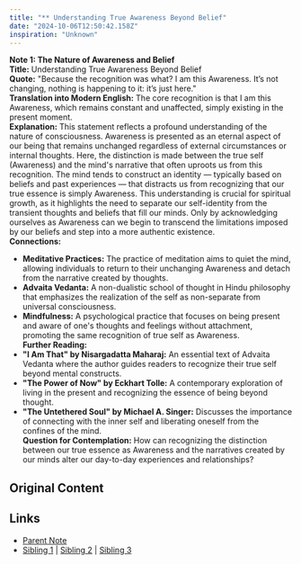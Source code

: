 ```yaml
---
title: "** Understanding True Awareness Beyond Belief"
date: "2024-10-06T12:50:42.158Z"
inspiration: "Unknown"
---
```


  
**Note 1: The Nature of Awareness and Belief**  
**Title:** Understanding True Awareness Beyond Belief  
**Quote:** "Because the recognition was what? I am this Awareness. It’s not changing, nothing is happening to it: it’s just here."  
**Translation into Modern English:** The core recognition is that I am this Awareness, which remains constant and unaffected, simply existing in the present moment.  
**Explanation:** This statement reflects a profound understanding of the nature of consciousness. Awareness is presented as an eternal aspect of our being that remains unchanged regardless of external circumstances or internal thoughts. Here, the distinction is made between the true self (Awareness) and the mind's narrative that often uproots us from this recognition. The mind tends to construct an identity — typically based on beliefs and past experiences — that distracts us from recognizing that our true essence is simply Awareness. This understanding is crucial for spiritual growth, as it highlights the need to separate our self-identity from the transient thoughts and beliefs that fill our minds. Only by acknowledging ourselves as Awareness can we begin to transcend the limitations imposed by our beliefs and step into a more authentic existence.  
**Connections:**  
- **Meditative Practices:** The practice of meditation aims to quiet the mind, allowing individuals to return to their unchanging Awareness and detach from the narrative created by thoughts.  
- **Advaita Vedanta:** A non-dualistic school of thought in Hindu philosophy that emphasizes the realization of the self as non-separate from universal consciousness.  
- **Mindfulness:** A psychological practice that focuses on being present and aware of one's thoughts and feelings without attachment, promoting the same recognition of true self as Awareness.  
**Further Reading:**  
- **"I Am That" by Nisargadatta Maharaj:** An essential text of Advaita Vedanta where the author guides readers to recognize their true self beyond mental constructs.  
- **"The Power of Now" by Eckhart Tolle:** A contemporary exploration of living in the present and recognizing the essence of being beyond thought.  
- **"The Untethered Soul" by Michael A. Singer:** Discusses the importance of connecting with the inner self and liberating oneself from the confines of the mind.  
**Question for Contemplation:** How can recognizing the distinction between our true essence as Awareness and the narratives created by our minds alter our day-to-day experiences and relationships?  


## Original Content



## Links

- [Parent Note](/parent-note.md)
- [Sibling 1](/zettel1.md) | [Sibling 2](/zettel2.md) | [Sibling 3](/zettel3.md)
